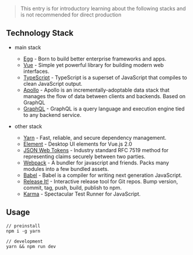 > This entry is for introductory learning about the following stacks and is not recommended for direct production

## Technology Stack

- main stack
  - [Egg](https://github.com/eggjs/egg) - Born to build better enterprise frameworks and apps.
  - [Vue](https://github.com/vuejs/vue) - Simple yet powerful library for building modern web interfaces.
  - [TypeScript](https://github.com/Microsoft/TypeScript) - TypeScript is a superset of JavaScript that compiles to clean JavaScript output.
  - [Apollo](https://github.com/apollostack/apollo) - Apollo is an incrementally-adoptable data stack that manages the flow of data between clients and backends. Based on GraphQL
  - [GraphQL](https://github.com/facebook/graphql) - GraphQL is a query language and execution engine tied to any backend service.

- other stack

  - [Yarn](https://github.com/yarnpkg/yarn) - Fast, reliable, and secure dependency management.
  - [Element](https://github.com/ElemeFE/element) - Desktop UI elements for Vue.js 2.0
  - [JSON Web Tokens](https://jwt.io/) - Industry standard RFC 7519 method for representing claims securely between two parties.
  - [Webpack](https://github.com/webpack/webpack) - A bundler for javascript and friends. Packs many modules into a few bundled assets.
  - [Babel](https://github.com/babel/babel) - Babel is a compiler for writing next generation JavaScript.
  - [Release It!]() - Interactive release tool for Git repos. Bump version, commit, tag, push, build, publish to npm.
  - [Karma](https://github.com/karma-runner/karma) - Spectacular Test Runner for JavaScript.

## Usage

```
// preinstall
npm i -g yarn

// development
yarn && npm run dev
```
